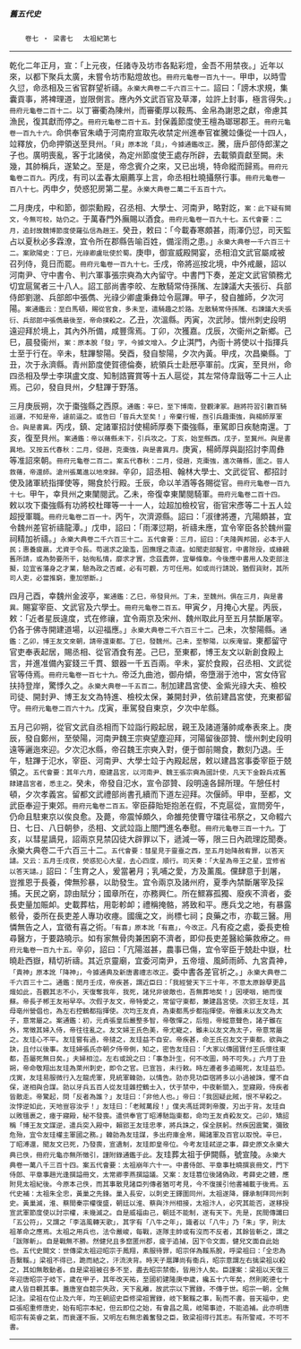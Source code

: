 

##### 舊五代史
　　`卷七 ‧ 梁書七` 　`太祖紀第七`

* * *

乾化二年正月，宣：「上元夜，任諸寺及坊市各點彩燈，金吾不用禁夜。」近年以來，以都下聚兵太廣，未嘗令坊市點燈故也。`冊府元龜卷一百九十一。`甲申，以時雪久愆，命丞相及三省官群望祈禱。`永樂大典卷二千六百三十二。`詔曰：「謗木求規，集囊貢事，將裨理道，豈限側言。應內外文武百官及草澤，竝許上封事，極言得失。」`冊府元龜卷二百十二。`以丁審衢為陳州，而審衢厚以鞍馬、金帛為謝恩之獻，帝慮其漁民，復其獻而停之。`冊府元龜卷二百十五。`封保義節度使王檀為瑯琊郡王。`冊府元龜卷一百九十六。`命供奉官朱嶠于河南府宣取先收禁定州進奉官崔騰竝傔從一十四人，竝釋放，仍命押領送至貝州。`「貝」原本訛「具」，今據通鑑改正。`騰，唐戶部侍郎潔之子也。廣明喪亂，客于北諸侯，為定州節度使王處存所辟，去載領貢獻至闕。未幾，其帥稱兵，遂縶之。至是，帝念賓介之來，又已出境，特命縱而歸焉。`冊府元龜卷二百九。`丙戌，有司以孟春太廟薦享上言，命丞相杜曉攝祭行事。`冊府元龜卷一百八十七。`丙申夕，熒惑犯房第二星。`永樂大典卷二萬二千五百十六。 `

二月庚戌，中和節，御崇勳殿，召丞相、大學士、河南尹，略對訖，`案：此下疑有闕文，今無可校，姑仍之。`于萬春門外廡賜以酒食。`冊府元龜卷一百九十七。五代會要：二月，追封故魏博節度使羅弘信為趙王。`癸丑，敕曰：「今載春寒頗甚，雨澤仍愆，司天監占以夏秋必多霖潦，宜令所在郡縣告喻百姓，備淫雨之患。」`永樂大典卷一千六百三十二。案歐陽史：丁巳，光祿卿盧玭使於蜀。`庚申，御宣威殿開宴，丞相洎文武官屬咸被召列侍，竟日而罷。`冊府元龜卷一百九十七。`壬戌，帝將巡按北境，中外戒嚴，詔以河南尹、守中書令、判六軍事張宗奭為大內留守。中書門下奏，差定文武官領務尤切宜扈駕者三十八人。詔工部尚書李皎、左散騎常侍孫隲、左諫議大夫張衍、兵部侍郎劉邈、兵部郎中張儁、光祿少卿盧秉彝竝令扈蹕。甲子，發自雒師，夕次河陽。`案通鑑云：至白馬頓，賜從官食，多未至，遣騎趣之於路。左散騎常侍孫隲、右諫議大夫張衍、兵部郎中張儁最後至，帝命撲殺之。`乙丑，次溫縣。丙寅，次武陟。懷州刺史段明遠迎拜於境上，其內外所備，咸豐霈焉。丁卯，次獲嘉。戊辰，次衞州之新鄉。己巳，晨發衞州，`案：原本脫「發」字，今據文增入。`夕止淇門，內衙十將使以十指揮兵士至于行在。辛未，駐蹕黎陽。癸酉，發自黎陽，夕次內黃。甲戌，次昌樂縣。丁丑，次于永濟縣。青州節度使賀德倫奏，統領兵士赴厯亭軍前。戊寅，至貝州，命四丞相及學士李琪盧文度、知制誥竇賞等十五人扈從，其左常侍韋戩等二十三人止焉。己卯，發自貝州，夕駐蹕于野落。

三月庚辰朔，次于棗強縣之西原。`通鑑：辛巳，至下博南，登觀津冢。趙將符習引數百騎巡邏，不知是帝，遽前逼之。或告曰「晉兵大至矣！」帝棄行幄，亟引兵趣棗強，與楊師厚軍合。與是書異。`丙戌，鎮、定諸軍招討使楊師厚奏下棗強縣，車駕即日疾馳南還。丁亥，復至貝州。`案通鑑：帝以蓨縣未下，引兵攻之。丁亥，始至縣西。戊子，至冀州。與是書異地。又按五代春秋：二月，侵趙，克棗強，與是書異月。`庚寅，楊師厚與副招討李周彝等准詔來朝。`冊府元龜卷二百二。案五代春秋：二月，侵趙，克棗強，進次蓨縣，圍之。晉人救蓨，帝還師。滄州張萬進以地來歸。`辛卯，詔丞相、翰林大學士、文武從官、都招討使及諸軍統指揮使等，賜食於行殿。壬辰，命以羊酒等各賜從官。`冊府元龜卷一百九十七。`甲午，幸貝州之東闉閱武。乙未，帝復幸東闉閱騎軍。`冊府元龜卷二百十四。`敕以攻下棗強縣有功將校杜暉等一十一人，竝超加檢校官，衙官宋彥等二十五人竝超授軍職。`冊府元龜卷二百一十。`丙午，次濟源縣。詔曰：「淑律將遷，亢陽頗甚，宜令魏州差官祈禱龍潭。」戊申，詔曰：「雨澤愆期，祈禱未應，宜令宰臣各於魏州靈祠精加祈禱。」`永樂大典卷二千六百三十二。五代會要：三月，詔曰：「夫隆興邦國，必本于人民；惠養疲羸，尤資于令長。苟選求之踰濫，固撫理之乖違。如聞吏部擬官，中書除授，或緣親舊所請，或為勢要所干，姑徇私情，靡求才實，念茲蠹弊，宜舉條章。今後應中書用人及吏部注擬，竝宜省藩身之才業，驗為政之否臧，必有可觀，方可任用。如或尚行請說，猶假貨財，其所司人吏，必當推窮，重加懲斷。」`

四月己酉，幸魏州金波亭，`案通鑑：乙巳，帝發貝州。丁未，至魏州。俱在三月，與是書異。`賜宴宰臣、文武官及六學士。`冊府元龜卷二百五。`甲寅夕，月掩心大星。丙辰，敕：「近者星辰違度，式在修禳，宜令兩京及宋州、魏州取此月至五月禁斷屠宰。仍各于佛寺開建道場，以迎福應。」`永樂大典卷二千六百三十二。`己未，次黎陽縣。`通鑑：乙卯，博王友文來朝，請帝還東都。丁巳，發魏州。己未，至黎陽，以疾淹留。`東都留守官吏奉表起居，賜丞相、從官酒食有差。己巳，至東都，博王友文以新創食殿上言，并進准備內宴錢三千貫、銀器一千五百兩。辛未，宴於食殿，召丞相、文武從官等侍焉。`冊府元龜卷一百七十九。`帝泛九曲池，御舟傾，帝墮溺于池中，宮女侍官扶持登岸，驚悸久之。`永樂大典卷一千五百二。`制加建昌宮使、金紫光祿大夫、檢校司徒、開封尹、博王友文為特進、檢校太保，兼開封尹，依前建昌宮使，充東都留守。`冊府元龜卷二百六十九。`戊寅，車駕發自東京，夕次中牟縣。

五月己卯朔，從官文武自丞相而下竝詣行殿起居，親王及諸道藩帥咸奉表來上。庚辰，發自鄭州，至滎陽，河南尹魏王宗奭望塵迎拜，河陽留後邵贊、懷州刺史段明遠等邐迤來迎。夕次氾水縣，帝召魏王宗奭入對，便于御前賜食，數刻乃退。壬午，駐蹕于氾水，宰臣、河南尹、大學士竝于內殿起居，敕以建昌宮事委宰臣于兢領之。`五代會要：其年六月，廢建昌宮，以河南尹、魏王張宗奭為國計使，凡天下金穀兵戎舊隸建昌宮者，悉主之。`癸未，帝發自氾水，宣令邵贊、段明遠各歸所理。午憩任村頓，夕次孝義宮。留都文武禮部尚書孔續而下道左迎拜。次偃師。甲申，至都，文武臣奉迎于東郊。`冊府元龜卷二百五。`宰臣薛貽矩抱恙在假，不克扈從，宣問旁午，仍命且駐東京以俟良愈。及薨，帝震悼頗久，命雒苑使曹守璫往弔祭之，又命輟六日、七日、八日朝參，丞相、文武竝詣上閤門進名奉慰。`冊府元龜卷三百一十九。`丁亥，以彗星謫見，詔兩京見禁囚徒大辟罪以下，遞減一等，限三日內疏理訖聞奏。永樂大典卷二千六百三十二。`五代會要：彗星見于靈臺之西，至五月始降赦宥罪，以答天譴。又云：五月壬戌夜，熒惑犯心大星，去心四度，順行。司天奏：「大星為帝王之星，宜修省以答天譴。」`詔曰：「生育之人，爰當暑月；乳哺之愛，方及薰風。儻肆意于刲屠，豈推恩于長養，俾無殄暴，以助發生。宜令兩京及諸州府，夏季內禁斷屠宰及採捕。天民之窮，諒由賦分；國章所在，亦務興仁。所在鰥寡孤獨、廢疾不濟者，委長吏量加賑卹。史載葬枯，用彰軫卹；禮稱掩骼，將致和平。應兵戈之地，有暴露骸骨，委所在長吏差人專功收瘞。國癘之文，尚標七祠；良藥之市，亦載三醫。用憐無告之人，宜徵有喜之術。`「有喜」原本訛「有嘉」，今改正。`凡有疫之處，委長吏檢尋醫方，于要路曉示。如有家無骨肉兼困窮不濟者，即仰長吏差醫給藥救療之。`冊府元龜卷一百九十五。`辛卯，詔曰：「亢陽滋甚，農事已傷，宜令宰臣于兢赴中嶽，杜曉赴西嶽，精切祈禱。其近京靈廟，宜委河南尹，五帝壇、風師雨師、九宮貴神，`「貴神」原本訛「降神」，今據通典及新唐書禮志改正。`委中書各差官祈之。」`永樂大典卷二千六百三十二。通鑑：閏月壬戌，帝疾甚，謂近臣曰：「我經營天下三十年，不意太原餘孽更昌熾如此，吾觀其志不小，天復奪我年，我死，諸兒非彼敵也，吾無葬地矣！」因哽咽，絕而復蘇。帝長子郴王友裕早卒。次假子友文，帝特愛之，常留守東都，兼建昌宮使。次郢王友珪，其母亳州營倡也，為左右控鶴都指揮使。次均王友貞，為東都馬步都指揮使。帝雖未以友文為太子，意常屬之。案通鑑：初，元貞張皇后嚴整多智，帝敬憚之，后殂，帝縱意聲色，諸子雖在外，常徵其婦入侍，帝往往亂之。友文婦王氏色美，帝尤寵之，雖未以友文為太子，帝意常屬之。友珪心不平。友珪嘗有過，帝撻之，友珪益不自安。帝疾甚，命王氏召友文于東都，欲與之訣，且付以後事。友珪婦張氏亦朝夕侍帝側，知之，密告友珪曰：「大家以傳國寶付王氏懷往東都，吾屬死無日矣。」夫婦相泣。左右或說之曰：「事急計生，何不改圖，時不可失。」六月丁丑朔，帝命敬翔出友珪為萊州刺史，即令之官。已宣旨，未行敕。時左遷者多追賜死，友珪益恐。戊寅，友珪易服微行入左龍虎軍，見統軍韓勍，以情告。勍亦見功臣宿將多以小過被誅，懼不自保，遂相與合謀。勍以牙兵五百人從友珪雜控鶴士入，伏于禁中，中夜斬關入，至寢殿，侍疾者皆散走。帝驚起，問「反者為誰？」友珪曰：「非他人也。」帝曰：「我固疑此賊，恨不早殺之。汝悖逆如此，天地豈容汝乎！」友珪曰：「老賊萬段！」僕夫馮廷諤刺帝腹，刃出于背。友珪自以敗氊裹之，瘞于寢殿，秘不發喪。遣供奉官丁昭溥馳詣東都，命均王友貞殺友文。己卯，矯詔稱「博王友文謀逆，遣兵突入殿中，賴郢王友珪忠孝，將兵誅之，保全朕躬。然疾因震驚，彌致危殆，宜令友珪權主軍國之務。」韓勍為友珪謀，多出府庫金帛，賜諸軍及百官以取悅。辛巳，丁昭溥還，聞友文已死，乃發喪，宣遺制，友珪即皇帝位。今考友珪弒逆之事，薛史原文永樂大典已佚，冊府元龜亦無所徵引，謹附錄通鑑于此。`友珪葬太祖于伊闕縣，號宣陵。`永樂大典卷一萬八千三百十四。案五代會要：太祖崩年六十一。中書侍郎、平章事杜曉撰哀冊文，門下侍郎、平章事趙光逢撰謚冊文，太常卿李燕撰謚議。又案：友珪篡位後諸偽政，考薛史之體，應附見太祖紀後。今原本己佚，而其事散見諸臣列傳者猶可考見，今不復援引他書補載于後焉。五代史補：太祖朱全忠，黃巢之先鋒。巢入長安，以刺史王鐸圍同州，太祖遂降，鐸承制拜同州刺史。黃巢滅，淮、蔡間秦宗權復盛，朝廷以淮、蔡與汴州相接，太祖汴人，必究其能否，遂移授宣武軍節度使以討宗權，未幾滅之。自是威福由己，朝廷不能制，遂有天下。先是，民間傳讖曰「五公符」，又謂之「李湻風轉天歌」，其字有「八牛之年」，識者以「八牛」乃「朱」字，則太祖革命之應焉。太祖之用兵也，法令嚴峻，每戰，逐隊主帥或有沒而不反者，其餘皆斬之，謂之「跋隊斬」。自是戰無不勝。然健兒且多竄匿州郡，疲于追捕，因下令文面，健兒文面自此始也。五代史闕文：世傳梁太祖迎昭宗于鳳翔，素服待罪，昭宗佯為鞵系脫，呼梁祖曰：「全忠為吾繫鞵。」梁祖不得已，跪而結之，汗流浹背。時天子扈蹕尚有衞兵，昭宗意謂左右擒梁祖以殺之，其如無敢動者。自是梁祖被召多不至，盡去昭宗禁衞，皆用汴人矣。臣謹案：梁祖以天復三年迎唐昭宗于岐下，歲在甲子，其年改天祐，至國初建隆庚申歲，纔五十六年矣，然則乾德七十歲人皆目覩其事。蓋唐室自懿宗失政，天下亂離，故武宗以下實錄，不傳于世。昭宗一朝，全無記注。梁祖在位止及六年，均王朝詔史臣修梁祖實錄，岐下繫鞵之事，恥而不書。晉天福中，史臣張昭重修唐史，始有昭宗本紀，但云即位之始，有會昌之風，岐陽事迹，不能追補。此亦明唐昭宗有英睿之氣，而衰運不振，又明左右無忠義奮發之臣，致梁祖得行其志。有所警戒，不可不書。`

* * *

